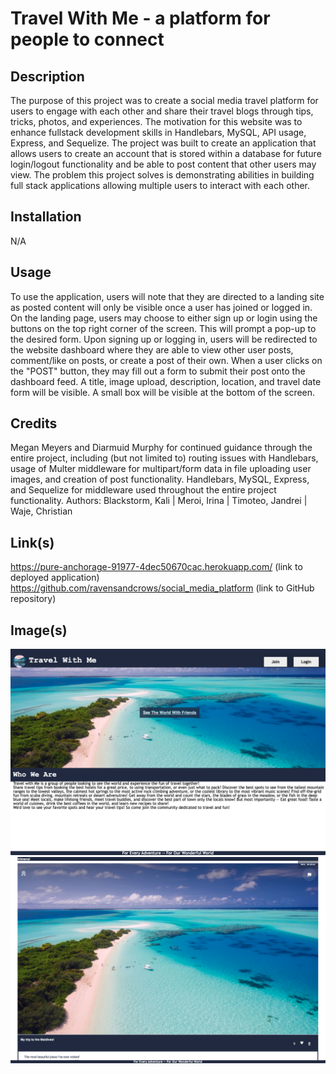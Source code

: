 # Travel With Me - a platform for people to connect

## Description

The purpose of this project was to create a social media travel platform for users to engage with each other and share their travel blogs through tips, tricks, photos, and experiences. The motivation for this website was to enhance fullstack development skills in Handlebars, MySQL, API usage, Express, and Sequelize. The project was built to create an application that allows users to create an account that is stored within a database for future login/logout functionality and be able to post content that other users may view. The problem this project solves is demonstrating abilities in building full stack applications allowing multiple users to interact with each other.

## Installation

N/A

## Usage

To use the application, users will note that they are directed to a landing site as posted content will only be visible once a user has joined or logged in. On the landing page, users may choose to either sign up or login using the buttons on the top right corner of the screen. This will prompt a pop-up to the desired form. Upon signing up or logging in, users will be redirected to the website dashboard where they are able to view other user posts, comment/like on posts, or create a post of their own. When a user clicks on the "POST" button, they may fill out a form to submit their post onto the dashboard feed. A title, image upload, description, location, and travel date form will be visible. A small box will be visible at the bottom of the screen. 

## Credits

Megan Meyers and Diarmuid Murphy for continued guidance through the entire project, including (but not limited to) routing issues with Handlebars, usage of Multer middleware for multipart/form data in file uploading user images, and creation of post functionality. Handlebars, MySQL, Express, and Sequelize for middleware used throughout the entire project functionality.
Authors: Blackstorm, Kali | Meroi, Irina | Timoteo, Jandrei | Waje, Christian

## Link(s)

https://pure-anchorage-91977-4dec50670cac.herokuapp.com/ (link to deployed application)
https://github.com/ravensandcrows/social_media_platform (link to GitHub repository)

## Image(s)

![](./public/assets/images/social-media-landing.png)
![](./public/assets/images/social-media-dashboard.png)